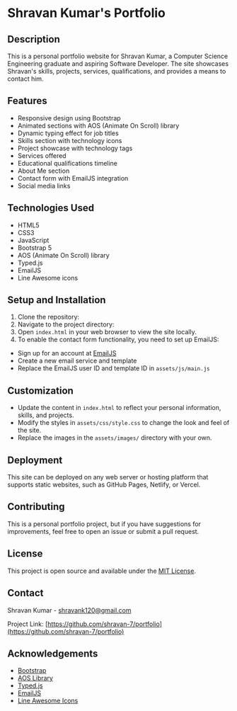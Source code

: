 # Shravan Kumar's Portfolio

## Description

This is a personal portfolio website for Shravan Kumar, a Computer Science Engineering graduate and aspiring Software Developer. The site showcases Shravan's skills, projects, services, qualifications, and provides a means to contact him.

## Features

- Responsive design using Bootstrap
- Animated sections with AOS (Animate On Scroll) library
- Dynamic typing effect for job titles
- Skills section with technology icons
- Project showcase with technology tags
- Services offered
- Educational qualifications timeline
- About Me section
- Contact form with EmailJS integration
- Social media links

## Technologies Used

- HTML5
- CSS3
- JavaScript
- Bootstrap 5
- AOS (Animate On Scroll) library
- Typed.js
- EmailJS
- Line Awesome icons

## Setup and Installation

1. Clone the repository:
2. Navigate to the project directory:
3. Open `index.html` in your web browser to view the site locally.
4. To enable the contact form functionality, you need to set up EmailJS:

- Sign up for an account at [EmailJS](https://www.emailjs.com/)
- Create a new email service and template
- Replace the EmailJS user ID and template ID in `assets/js/main.js`

## Customization

- Update the content in `index.html` to reflect your personal information, skills, and projects.
- Modify the styles in `assets/css/style.css` to change the look and feel of the site.
- Replace the images in the `assets/images/` directory with your own.

## Deployment

This site can be deployed on any web server or hosting platform that supports static websites, such as GitHub Pages, Netlify, or Vercel.

## Contributing

This is a personal portfolio project, but if you have suggestions for improvements, feel free to open an issue or submit a pull request.

## License

This project is open source and available under the [MIT License](LICENSE).

## Contact

Shravan Kumar - [shravank120@gmail.com](mailto:shravank120@gmail.com)

Project Link: [https://github.com/shravan-7/portfolio](https://github.com/shravan-7/portfolio)

## Acknowledgements

- [Bootstrap](https://getbootstrap.com/)
- [AOS Library](https://michalsnik.github.io/aos/)
- [Typed.js](https://github.com/mattboldt/typed.js/)
- [EmailJS](https://www.emailjs.com/)
- [Line Awesome Icons](https://icons8.com/line-awesome)